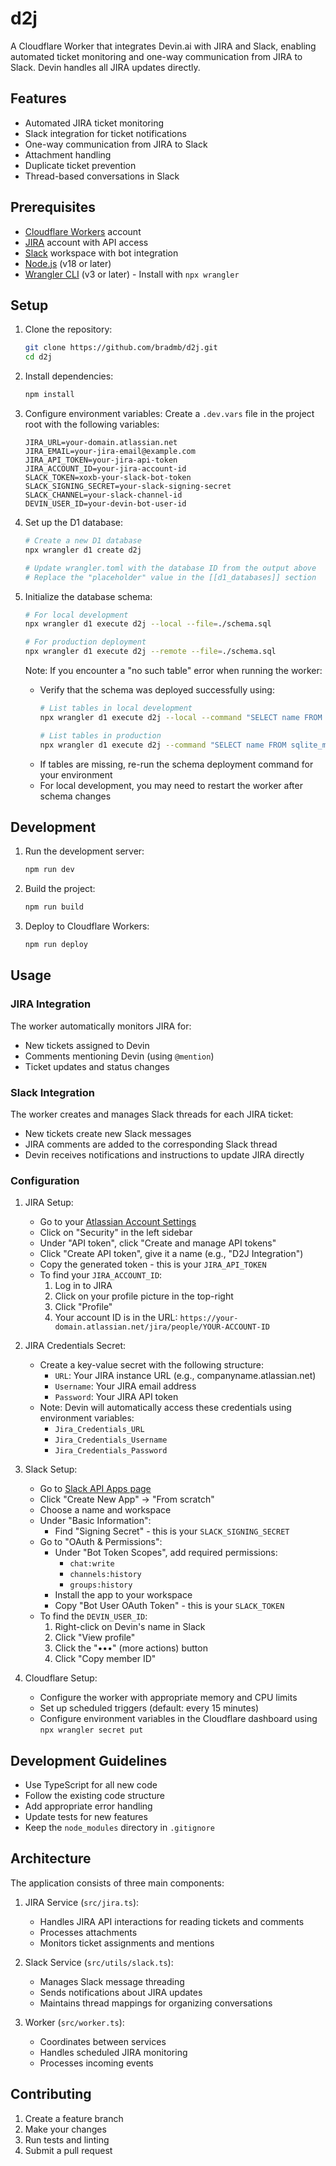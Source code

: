 # d2j

A Cloudflare Worker that integrates Devin.ai with JIRA and Slack, enabling automated ticket monitoring and one-way communication from JIRA to Slack. Devin handles all JIRA updates directly.

## Features

- Automated JIRA ticket monitoring
- Slack integration for ticket notifications
- One-way communication from JIRA to Slack
- Attachment handling
- Duplicate ticket prevention
- Thread-based conversations in Slack

## Prerequisites

- [Cloudflare Workers](https://workers.cloudflare.com/) account
- [JIRA](https://www.atlassian.com/software/jira) account with API access
- [Slack](https://slack.com/) workspace with bot integration
- [Node.js](https://nodejs.org/) (v18 or later)
- [Wrangler CLI](https://developers.cloudflare.com/workers/wrangler/) (v3 or later) - Install with `npx wrangler`

## Setup

1. Clone the repository:
   ```bash
   git clone https://github.com/bradmb/d2j.git
   cd d2j
   ```

2. Install dependencies:
   ```bash
   npm install
   ```

3. Configure environment variables:
   Create a `.dev.vars` file in the project root with the following variables:
   ```env
   JIRA_URL=your-domain.atlassian.net
   JIRA_EMAIL=your-jira-email@example.com
   JIRA_API_TOKEN=your-jira-api-token
   JIRA_ACCOUNT_ID=your-jira-account-id
   SLACK_TOKEN=xoxb-your-slack-bot-token
   SLACK_SIGNING_SECRET=your-slack-signing-secret
   SLACK_CHANNEL=your-slack-channel-id
   DEVIN_USER_ID=your-devin-bot-user-id
   ```

4. Set up the D1 database:
   ```bash
   # Create a new D1 database
   npx wrangler d1 create d2j

   # Update wrangler.toml with the database ID from the output above
   # Replace the "placeholder" value in the [[d1_databases]] section
   ```

5. Initialize the database schema:
   ```bash
   # For local development
   npx wrangler d1 execute d2j --local --file=./schema.sql

   # For production deployment
   npx wrangler d1 execute d2j --remote --file=./schema.sql
   ```

   Note: If you encounter a "no such table" error when running the worker:
   - Verify that the schema was deployed successfully using:
     ```bash
     # List tables in local development
     npx wrangler d1 execute d2j --local --command "SELECT name FROM sqlite_master WHERE type='table';"

     # List tables in production
     npx wrangler d1 execute d2j --command "SELECT name FROM sqlite_master WHERE type='table';"
     ```
   - If tables are missing, re-run the schema deployment command for your environment
   - For local development, you may need to restart the worker after schema changes

## Development

1. Run the development server:
   ```bash
   npm run dev
   ```

2. Build the project:
   ```bash
   npm run build
   ```

3. Deploy to Cloudflare Workers:
   ```bash
   npm run deploy
   ```

## Usage

### JIRA Integration

The worker automatically monitors JIRA for:
- New tickets assigned to Devin
- Comments mentioning Devin (using `@mention`)
- Ticket updates and status changes

### Slack Integration

The worker creates and manages Slack threads for each JIRA ticket:
- New tickets create new Slack messages
- JIRA comments are added to the corresponding Slack thread
- Devin receives notifications and instructions to update JIRA directly

### Configuration

1. JIRA Setup:
   - Go to your [Atlassian Account Settings](https://id.atlassian.com/manage/api-tokens)
   - Click on "Security" in the left sidebar
   - Under "API token", click "Create and manage API tokens"
   - Click "Create API token", give it a name (e.g., "D2J Integration")
   - Copy the generated token - this is your `JIRA_API_TOKEN`
   - To find your `JIRA_ACCOUNT_ID`:
     1. Log in to JIRA
     2. Click on your profile picture in the top-right
     3. Click "Profile"
     4. Your account ID is in the URL: `https://your-domain.atlassian.net/jira/people/YOUR-ACCOUNT-ID`

2. JIRA Credentials Secret:
   - Create a key-value secret with the following structure:
     - `URL`: Your JIRA instance URL (e.g., companyname.atlassian.net)
     - `Username`: Your JIRA email address
     - `Password`: Your JIRA API token
   - Note: Devin will automatically access these credentials using environment variables:
     - `Jira_Credentials_URL`
     - `Jira_Credentials_Username`
     - `Jira_Credentials_Password`

3. Slack Setup:
   - Go to [Slack API Apps page](https://api.slack.com/apps)
   - Click "Create New App" → "From scratch"
   - Choose a name and workspace
   - Under "Basic Information":
     - Find "Signing Secret" - this is your `SLACK_SIGNING_SECRET`
   - Go to "OAuth & Permissions":
     - Under "Bot Token Scopes", add required permissions:
       - `chat:write`
       - `channels:history`
       - `groups:history`
     - Install the app to your workspace
     - Copy "Bot User OAuth Token" - this is your `SLACK_TOKEN`
   - To find the `DEVIN_USER_ID`:
     1. Right-click on Devin's name in Slack
     2. Click "View profile"
     3. Click the "•••" (more actions) button
     4. Click "Copy member ID"

4. Cloudflare Setup:
   - Configure the worker with appropriate memory and CPU limits
   - Set up scheduled triggers (default: every 15 minutes)
   - Configure environment variables in the Cloudflare dashboard using `npx wrangler secret put`

## Development Guidelines

- Use TypeScript for all new code
- Follow the existing code structure
- Add appropriate error handling
- Update tests for new features
- Keep the `node_modules` directory in `.gitignore`

## Architecture

The application consists of three main components:

1. JIRA Service (`src/jira.ts`):
   - Handles JIRA API interactions for reading tickets and comments
   - Processes attachments
   - Monitors ticket assignments and mentions

2. Slack Service (`src/utils/slack.ts`):
   - Manages Slack message threading
   - Sends notifications about JIRA updates
   - Maintains thread mappings for organizing conversations

3. Worker (`src/worker.ts`):
   - Coordinates between services
   - Handles scheduled JIRA monitoring
   - Processes incoming events

## Contributing

1. Create a feature branch
2. Make your changes
3. Run tests and linting
4. Submit a pull request
